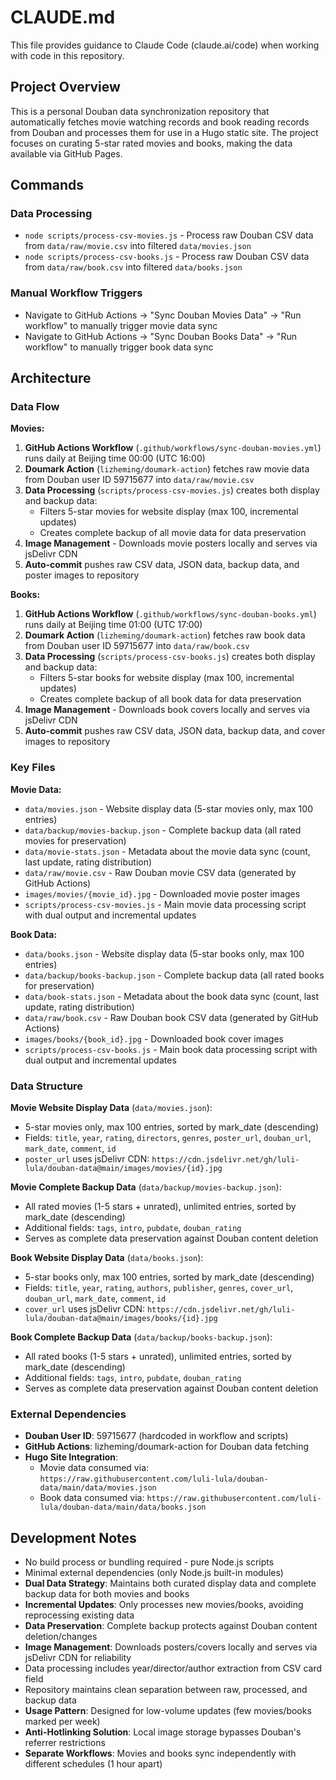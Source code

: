 # CLAUDE.md

This file provides guidance to Claude Code (claude.ai/code) when working with code in this repository.

## Project Overview

This is a personal Douban data synchronization repository that automatically fetches movie watching records and book reading records from Douban and processes them for use in a Hugo static site. The project focuses on curating 5-star rated movies and books, making the data available via GitHub Pages.

## Commands

### Data Processing
- `node scripts/process-csv-movies.js` - Process raw Douban CSV data from `data/raw/movie.csv` into filtered `data/movies.json`
- `node scripts/process-csv-books.js` - Process raw Douban CSV data from `data/raw/book.csv` into filtered `data/books.json`

### Manual Workflow Triggers
- Navigate to GitHub Actions → "Sync Douban Movies Data" → "Run workflow" to manually trigger movie data sync
- Navigate to GitHub Actions → "Sync Douban Books Data" → "Run workflow" to manually trigger book data sync

## Architecture

### Data Flow

**Movies:**
1. **GitHub Actions Workflow** (`.github/workflows/sync-douban-movies.yml`) runs daily at Beijing time 00:00 (UTC 16:00)
2. **Doumark Action** (`lizheming/doumark-action`) fetches raw movie data from Douban user ID 59715677 into `data/raw/movie.csv`
3. **Data Processing** (`scripts/process-csv-movies.js`) creates both display and backup data:
   - Filters 5-star movies for website display (max 100, incremental updates)
   - Creates complete backup of all movie data for data preservation
4. **Image Management** - Downloads movie posters locally and serves via jsDelivr CDN
5. **Auto-commit** pushes raw CSV data, JSON data, backup data, and poster images to repository

**Books:**
1. **GitHub Actions Workflow** (`.github/workflows/sync-douban-books.yml`) runs daily at Beijing time 01:00 (UTC 17:00)
2. **Doumark Action** (`lizheming/doumark-action`) fetches raw book data from Douban user ID 59715677 into `data/raw/book.csv`
3. **Data Processing** (`scripts/process-csv-books.js`) creates both display and backup data:
   - Filters 5-star books for website display (max 100, incremental updates)
   - Creates complete backup of all book data for data preservation
4. **Image Management** - Downloads book covers locally and serves via jsDelivr CDN
5. **Auto-commit** pushes raw CSV data, JSON data, backup data, and cover images to repository

### Key Files

**Movie Data:**
- `data/movies.json` - Website display data (5-star movies only, max 100 entries)
- `data/backup/movies-backup.json` - Complete backup data (all rated movies for preservation)
- `data/movie-stats.json` - Metadata about the movie data sync (count, last update, rating distribution)
- `data/raw/movie.csv` - Raw Douban movie CSV data (generated by GitHub Actions)
- `images/movies/{movie_id}.jpg` - Downloaded movie poster images
- `scripts/process-csv-movies.js` - Main movie data processing script with dual output and incremental updates

**Book Data:**
- `data/books.json` - Website display data (5-star books only, max 100 entries)
- `data/backup/books-backup.json` - Complete backup data (all rated books for preservation)
- `data/book-stats.json` - Metadata about the book data sync (count, last update, rating distribution)
- `data/raw/book.csv` - Raw Douban book CSV data (generated by GitHub Actions)
- `images/books/{book_id}.jpg` - Downloaded book cover images
- `scripts/process-csv-books.js` - Main book data processing script with dual output and incremental updates

### Data Structure

**Movie Website Display Data** (`data/movies.json`):
- 5-star movies only, max 100 entries, sorted by mark_date (descending)
- Fields: `title`, `year`, `rating`, `directors`, `genres`, `poster_url`, `douban_url`, `mark_date`, `comment`, `id`
- `poster_url` uses jsDelivr CDN: `https://cdn.jsdelivr.net/gh/luli-lula/douban-data@main/images/movies/{id}.jpg`

**Movie Complete Backup Data** (`data/backup/movies-backup.json`):
- All rated movies (1-5 stars + unrated), unlimited entries, sorted by mark_date (descending)
- Additional fields: `tags`, `intro`, `pubdate`, `douban_rating`
- Serves as complete data preservation against Douban content deletion

**Book Website Display Data** (`data/books.json`):
- 5-star books only, max 100 entries, sorted by mark_date (descending)
- Fields: `title`, `year`, `rating`, `authors`, `publisher`, `genres`, `cover_url`, `douban_url`, `mark_date`, `comment`, `id`
- `cover_url` uses jsDelivr CDN: `https://cdn.jsdelivr.net/gh/luli-lula/douban-data@main/images/books/{id}.jpg`

**Book Complete Backup Data** (`data/backup/books-backup.json`):
- All rated books (1-5 stars + unrated), unlimited entries, sorted by mark_date (descending)
- Additional fields: `tags`, `intro`, `pubdate`, `douban_rating`
- Serves as complete data preservation against Douban content deletion

### External Dependencies
- **Douban User ID**: 59715677 (hardcoded in workflow and scripts)
- **GitHub Actions**: lizheming/doumark-action for Douban data fetching
- **Hugo Site Integration**: 
  - Movie data consumed via: `https://raw.githubusercontent.com/luli-lula/douban-data/main/data/movies.json`
  - Book data consumed via: `https://raw.githubusercontent.com/luli-lula/douban-data/main/data/books.json`

## Development Notes

- No build process or bundling required - pure Node.js scripts
- Minimal external dependencies (only Node.js built-in modules)
- **Dual Data Strategy**: Maintains both curated display data and complete backup data for both movies and books
- **Incremental Updates**: Only processes new movies/books, avoiding reprocessing existing data
- **Data Preservation**: Complete backup protects against Douban content deletion/changes
- **Image Management**: Downloads posters/covers locally and serves via jsDelivr CDN for reliability
- Data processing includes year/director/author extraction from CSV card field
- Repository maintains clean separation between raw, processed, and backup data
- **Usage Pattern**: Designed for low-volume updates (few movies/books marked per week)
- **Anti-Hotlinking Solution**: Local image storage bypasses Douban's referrer restrictions
- **Separate Workflows**: Movies and books sync independently with different schedules (1 hour apart)